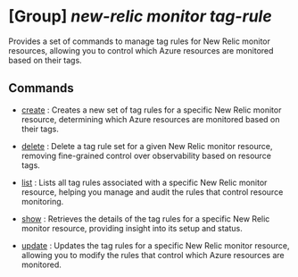# [Group] _new-relic monitor tag-rule_

Provides a set of commands to manage tag rules for New Relic monitor resources, allowing you to control which Azure resources are monitored based on their tags.

## Commands

- [create](/Commands/new-relic/monitor/tag-rule/_create.md)
: Creates a new set of tag rules for a specific New Relic monitor resource, determining which Azure resources are monitored based on their tags.

- [delete](/Commands/new-relic/monitor/tag-rule/_delete.md)
: Delete a tag rule set for a given New Relic monitor resource, removing fine-grained control over observability based on resource tags.

- [list](/Commands/new-relic/monitor/tag-rule/_list.md)
: Lists all tag rules associated with a specific New Relic monitor resource, helping you manage and audit the rules that control resource monitoring.

- [show](/Commands/new-relic/monitor/tag-rule/_show.md)
: Retrieves the details of the tag rules for a specific New Relic monitor resource, providing insight into its setup and status.

- [update](/Commands/new-relic/monitor/tag-rule/_update.md)
: Updates the tag rules for a specific New Relic monitor resource, allowing you to modify the rules that control which Azure resources are monitored.
